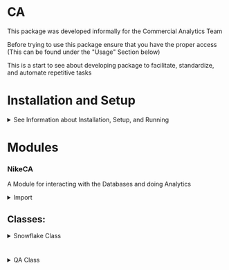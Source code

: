 

# CA

This package was developed informally for the Commercial Analytics Team

Before trying to use this package ensure that you have the proper access (This can be found under the "Usage" Section below)

This is a start to see about developing package to facilitate, standardize, and automate repetitive tasks


# Installation and Setup
<details><summary>See Information about Installation, Setup, and Running</summary>

<details><summary> Dependencies that will automatically be installed if not already satisfied:</summary>

* "wheel",
* "asn1crypto==1.5.1",
* "certifi==2022.12.7",
* "cffi==1.15.1",
* "charset-normalizer==2.1.1",
* "cryptography==39.0.1",
* "databricks==0.2",
* "databricks-sql==1.0.0",
* "databricks-sql-connector==2.2.1",
* "filelock==3.9.0",
* "gitdb==4.0.10",
* "GitPython==3.1.31",
* "greenlet==2.0.2",
* "idna==3.4",
* "jupyter-contrib-core==0.4.2",
* "jupyter-contrib-nbextensions==0.7.0",
* "jupyter-events==0.6.3",
* "jupyter-highlight-selected-word==0.2.0",
* "jupyter-nbextensions-configurator==0.6.1",
* "jupyter-ydoc==0.2.2",
* "jupyter_client==8.0.3",
* "jupyter_core==5.2.0",
* "jupyter_server==2.3.0",
* "jupyter_server_fileid==0.8.0",
* "jupyter_server_terminals==0.4.4",
* "jupyter_server_ydoc==0.6.1",
* "jupyterlab==3.6.1",
* "jupyterlab-pygments==0.2.2",
* "jupyterlab_server==2.19.0",
* "lz4==4.3.2",
* "numpy==1.23.4",
* "oauthlib==3.2.2",
* "oscrypto==1.3.0",
* "pandas==1.5.3",
* "pyarrow==10.0.1",
* "pycparser==2.21",
* "pycryptodomex==3.17",
* "PyJWT==2.6.0",
* "pyOpenSSL==23.0.0",
* "pystache==0.6.0",
* "python-dateutil==2.8.2",
* "pytz==2022.7.1",
* "requests==2.28.2",
* "six==1.16.0",
* "smmap==5.0.0",
* "snowflake-connector-python==3.0.0",
* "snowflake-sqlalchemy==1.4.6",
* "SQLAlchemy==1.4.46",
* "thrift==0.16.0",
* "typing_extensions==4.5.0",
* "urllib3==1.26.14",
* "xcrun==0.4",
* "configparser~=5.3.0"

</details>

## Installing and Setting up a New Environment (if you are new to python start here):

<details><summary>Installation and Setup with a New Environment</summary>

<details><summary>For Mac</summary>

### Note: This assumes that you already have Python 3.11.2 installed

<details><summary> How do I tell which version of Python I have?</summary>

1. Launch the Terminal by typing "Terminal" in the Launchpad search field or Spotlight

2. Enter the following command in the Terminal

```
python3 --version
```
and you should see this:
> Python 3.11.2

</details>

<details> <summary> To Install Python 3.11.2</summary>

1. Go to https://www.python.org/downloads/

2. Click on "Download Python 3.11.2"

3. Open the file and click through the installation steps accepting the defaults

</details>

<details><summary> When running for the first time, open the Terminal and run the following commands where you want the files to be kept:</summary>

```unix
python3 -m venv venv
source venv/bin/activate
pip install --upgrade pip
pip install NikeCA
```
* After running the command above, restart the terminal and proceed to the "To open Jupyter Notebook after installation (Mac)"

</details></details>

</details>


## Installing without Setting up a New Environment:

<details><summary> pip Install Without Setting up a New Environment</summary>

Run the following to install:

```
$ python pip install NikeCA
```
</details>

## To open Jupyter Notebook after installation (Mac)

<details><summary> Navigate to the installation location in the terminal and run the following:</summary>

```unix
source venv/bin/activate
jupyter notebook
```
</details></details>



# Modules
### NikeCA

A Module for interacting with the Databases and doing Analytics

<details><summary>Import</summary>

Run the following to import:

```
import NikeCA
```
</details>


## Classes:
<details><summary>Snowflake Class</summary>


## Snowflake:
Snowflake(username: str, warehouse: str, role: str, database: str = None, schema: str = None, table: str = None, column_name: str = None, col_and_or: str = 'AND', get_ex_val: bool = None, like_flag: bool = False, sample_table: bool = False, sample_val: bool = False, table_sample: dict = None, dtypes_conv = None)

<details><summary> Import:</summary>

    from NikeCA import Snowflake

</details>

<details><summary>Parameters:</summary>

* username (str): The Snowflake account username


* warehouse (str): The Snowflake warehouse to use


* role (str): The Snowflake role to use


* database (str, optional, default=None): The Snowflake database to use


* schema (str, optional, default=None): The Snowflake schema to use


* table (str, optional, default=None): The Snowflake table to use


* column_name (str, optional, default=None): The name of the column to search


* col_and_or (str, optional, default=None): The AND/OR operator to use between search criteria


* get_ex_val (bool, optional, default=None): Whether to return exact matches only


* like_flag (bool, optional, default=None): Whether to use the LIKE operator for search criteria

</details>

## Methods:

<details>
<summary> snowflake_pull() - pulls snowflake data
</summary>

### snowflake_pull(
self, query: str, username: str | None = None, warehouse: str | None = None, database: str | None = None, role: str | None = None, sample_table: bool = False, sample_val: bool = False, table_sample: dict | None = None, dtypes_conv: Any = None

) -> DataFrame:

<details><summary>Dependencies:</summary>

* pandas
* snowflake.connector

</details>

<details><summary> Parameters:</summary>

* query (str): SQL query to run on Snowflake 
  * e.g. ```SELECT * FROM {}```


* username (str or None, default=None): Nike Snowflake Username 


* database (str or None, default=None): Name of the Database 


* warehouse (str or None, default=None): Name of the Warehouse 


* role (str or None, default=None): Name of the role under which you are running Snowflake 


* sample_table (bool, optional, Default=False): pull only 500 records from table


* sample_val (bool, optional, default=False)


* table_sample (dictionary, optional, default=None) 


* dtypes_conv (any, default=None)

</details>

#### return: pandas.DataFrame

Run the following in python to generate a sample query:


```
from NikeCA import Snowflake

username = <Your Username>
warehouse = <The Name of the Warehouse>
role = <Name of Your Role>
database = <Name of the Database>

sf =  Snowflake(username=username, warehouse=warehouse, role=role, database=database)

query = 'SELECT TOP 2 * FROM  {}'

print(sf.snowflake_pull(query)) 
```

</details>

<details><summary>build_search_query() - Builds and returns a search query based on the specified parameters and instance variables
</summary>

### build_search_query(
self, inp_db: str | None = None, schema: str | None = None, table: str | None = None, column_name=None, like_flag: bool = False, col_and_or: str = 'AND'

) -> str

#### Dependencies - None

<details><summary> Parameters:</summary>

* inp_db (str or None, optional, default=None): The database name to search in. If not specified, search all databases
  

* schema (str or None, optional, default=None): The schema name to search in. If not specified, search all schemas


* table (str or None, optional, default=None): The table name to search for. If not specified, search all tables


* column_name(any, optional, default=None): The column name(s) to search for. If not specified, search all columns
  * If a list is provided, search for any columns that match any of the names in the list


* like_flag (bool, optional, default=False) 
  * If True, uses a SQL LIKE statement to search for columns that contain the specified column name(s)
    ```
    f"AND column_name like '{column_name}' " if like_flag else where_stmt + f"AND column_name = '{column_name}' "
    ```
  * If False, searches for exact matches to the specified column name(s)
    ```
    f"AND column_name like '{column_name}' " if like_flag else where_stmt + f"AND column_name = '{column_name}' "
    ```
    

* col_and_or (str: optional, default='AND'): If specified and column_name is a list, determines whether to search for columns that match all or any of 
the names in the list. Must be one of the following values: 'AND', 'and', 'OR', 'or'.

</details>

#### return: string of the SQL Statement

#### Run the following in python to generate a sample query
```
from NikeCA import Snowflake

username = <Your Username>
warehouse = <The Name of the Warehouse>
role = <Name of Your Role>
database = <Name of the Database>

sf = Snowflake(username=username, warehouse=warehouse, role=role, database=database)

print(sf.build_search_query(column_name='%***%', like_flag=True))
```

</details>


<details><summary>search_schema() - Search snowflake structure for specific schemas/tables/columns </summary>

### search_schema(
self, username=None, warehouse=None, database=None, role=None, sample_table: bool = False, sample_val: bool = False, table_sample: dict = None, dtypes_conv=None, schema=None, table=None, column_name=None, col_and_or='and', get_ex_val=False, like_flag=False

)

Notes: Will allow to search for tables/cols/etc. even without knowing the db if database=None

<details><summary>Dependencies</summary>

* pandas
* snowflake.connector

</details>
 
<details><summary>Parameters</summary>

* username (str or None, default=None): Nike Snowflake Username 


* database (str or None, default=None): Name of the Database 


* warehouse (str or None, default=None): Name of the Warehouse 


* role (str or None, default=None): Name of the role under which you are running Snowflake 


* sample_table (bool, optional, Default=False): pull only 500 records from table


* sample_val (bool, optional, default=False)


* table_sample (dictionary, optional, default=None) 
  * Notes: The below code is built within the Module

        if table_sample is not None: 
             table_sample = {'db': None, 'schema': None, 'table': None, 'col': None}

* dtypes_conv (any, default=None)


* schema (str, default=None): Snowflake schema name from any database 


* table (str, default=None): Snowflake table name


* column_name (str, default=None): column name to filter


* col_and_or (str, default='and'): either 'and' or 'or'
  * will use in the where statement


* get_ex_val (bool, default=False)


* like_flag (bool, default=False): This signifies whether the "column_name like " or "column_name = "

</details>

#### return: pandas.Dataframe

Run the following in python to generate a sample table:

    from NikeCA import Snowflake
    
    sf = Snowflake(username=<your username>, warehouse=<your warehouse>, 
         role=<your role>, database=<database you would like to search or none>)
    
    sf.column_name = '*****'
    sf.schema = '*****'
    sf.like_flag = True
    
    print(sf.search_schema())

</details>

<details><summary>snowflake_dependencies() - Searches the snowflake database and finds instances where the table is referenced and where the reference is not in the actual creation of the table itself
</summary>


### snowflake_dependencies(

self, tables: str | list, username: str, warehouse: str, role: str, database: str | None = None, schema: str | list | None = None

) -> pandas.DataFrame:

Note: If the table's get_ddl() is empty, it will throw an error - I will fix this soon
 

<details><summary>Dependencies</summary>

* pandas
* snowflake.connector

</details>

<details><summary>Parameters</summary>

* tables (list | str, required): This is a list or string to check for in the database could be a table name or anything contained within the get_ddl() string


* username (str, default=self): Username for Snowflake


* warehouse (str, default=self): Name of the Snowflake warehouse


* role (str, default=self): Role for Snowflake


* database (str, required, default=self): database to search in


* schema (str | list | None, optional, default=self): Snowflake schema to search in
  * notes: filling this in can really speed up the query

</details>

#### return: pandas.Dataframe

Run the following in python to generate a sample table:

    import pandas as pd
    
    username = 
    warehouse =
    role = 
    database = 
    
    sf = Snowflake(username=username, warehouse=warehouse, role=role, database=database)
    
    tables = ['***', '***']
     
    schema = '***'

    df = sf.snowflake_dependencies(tables='***', schema=schema)
    
    print(df)

</details>


[//]: # (## optimize_tbl_mem&#40;&#41;:)

[//]: # (build a dictionary containing keys that reference column:datatype conversion with the purpose of optimizing memory )

[//]: # (after pulling data)

[//]: # ()
[//]: # (#### Dependencies)

[//]: # (* time)

[//]: # (* pandas)

[//]: # (* itertools)

[//]: # ()
[//]: # (#### Parameters:)

[//]: # ()
[//]: # (* username &#40;str or None, default=None&#41;: Nike Snowflake Username )

[//]: # (  * e.g. "USERNAME")

[//]: # ()
[//]: # ()
[//]: # (* database &#40;str or None, default=None&#41;: Name of the Database )

[//]: # (  * e.g. "NGP_DA_PROD")

[//]: # ()
[//]: # ()
[//]: # (* warehouse &#40;str or None, default=None&#41;: Name of the Warehouse )

[//]: # (  * e.g. "DA_DSM_SCANALYTICS_REPORTING_PROD")

[//]: # ()
[//]: # ()
[//]: # (* role &#40;str or None, default=None&#41;: Name of the role under which you are running Snowflake )

[//]: # (  * e.g. "DF_*****")

[//]: # ()
[//]: # ()
[//]: # (* schema &#40;str or None, default=None&#41;: Name of the schema that is being optimized)

[//]: # (  * e.g. "POS")

[//]: # ()
[//]: # ()
[//]: # (* table_name &#40;str or None, default=None&#41;: Name of the table to be optimized)

[//]: # (  * e.g. "TO_DATE_AGG_CHANNEL_CY")

[//]: # ()
[//]: # ()
[//]: # (* pull_all_cols &#40;bool, optional, default=True&#41;:)

[//]: # ()
[//]: # ()
[//]: # (* run_debugging &#40;bool, optional, default=False&#41;:)

[//]: # ()
[//]: # (                         )
[//]: # (* query &#40;any, default=None&#41;: query for the pull for the analyzation of the datatypes)

[//]: # ()
[//]: # (#### return )

[//]: # (* dictionary)

</details>

#



#

<details><summary>QA Class</summary>

## QA:

### Import

Run the following to import:

```
from NikeCA import QA
```

<details><summary>Parameters</summary>

* df (DataFrame)


* df2 (DataFrame, optional, default=None)


* ds1_nm (str, optional, default='Source #1')


* ds2_nm (str, optional, default='Source #2')


* case_sens (bool, optional, default=True)


* print_analysis (bool, optional, default=True)


* check_match_by (any, optional, default=None)


* breakdown_grain (any, optional, default=None)

</details>

## Methods

<details><summary>column_gap_analysis() - Compares 2 DataFrames and gives shape, size, matching columns, non-matching columns, coverages, and percentages
</summary>

## column_gap_analysis(
self, df2: pd.DataFrame = None, ds1_nm: str = 'Source #1', ds2_nm: str = 'Source #2', case_sens: bool = True, print_analysis: bool = True, check_match_by=None, breakdown_grain=None, df=None

)

<details><summary>Dependecnies
</summary>

* "pandas==1.5.3",

</details>

<details><summary>Parameters</summary>

* df (DataFrame)


* df2 (DataFrame, optional, default=None)


* ds1_nm (str, optional, default='Source #1')


* ds2_nm (str, optional, default='Source #2')


* case_sens (bool, optional, default=True)


* print_analysis (bool, optional, default=True)


* check_match_by (any, optional, default=None)


* breakdown_grain (any, optional, default=None)

</details>

#### return: pandas.DataFrame

#### Run the following in python to generate a sample query
```
from NikeCA import QA, Snowflake

username = <Your Username>
warehouse = <The Name of the Warehouse>
role = <Name of Your Role>
database = <Name of the Database>

sf = Snowflake(username=username, warehouse=warehouse, role=role, database=database)

df = sf.snowflake_pull(sf.build_search_query(column_name='%***%', like_flag=True))[['TABLE_CATALOG', 'TABLE_SCHEMA', 'COLUMN_NAME']]

df2 = sf.snowflake_pull(sf.build_search_query(column_name='%***%', schema='***', like_flag=True))

qa = QA(df=df, df2=df2)
print(qa.column_gap_analysis())
```

</details>

<details><summary>data_prfl_analysis() - Takes a pandas.DataFrame as an input and returns a pandas.DataFrame with certain inormation about the dataframes, such 
as a list of columns and data types, nulls, coverage percentage, unique values, etc.
</summary>

## data_prfl_analysis(
self, df: pd.DataFrame = None, ds_name: str = 'Data Source', sample_vals: int = 5, print_analysis: bool = True, show_pct_fmt: bool = True

)

### Still Under Development

<details><summary>Dependencies</summary>

* "pandas==1.5.3",

</details>

<details><summary>Parameters</summary>

* df (DataFrame): pandas.DataFrame to be analyzed


* ds_name (str, optional, default='Data Source'): name of the data source to be included in the output


* sample_vals (int, optional, default=5)


* print_analysis (bool, optional, default=True)


* show_pct_fmt (bool, optional, default=True): show_percentage_format

</details>

#### return: 
<details><summary>pandas.Dataframe with the following columns: </summary>

* 'DATA_SOURCE'
* 'COLUMN'
* 'COL_DATA_TYPE'
* 'TOTAL_ROWS'
* 'ROW_DTYPE_CT'
* 'PRIMARY_DTYPE_PCT'
* 'COVERAGE_PCT', 'NULL_PCT'
* 'DTYPE_ERROR_FLAG'
* 'NON_NULL_ROWS'
* 'NULL_VALUES'
* 'UNIQUE_VALUES'
* 'COL_VALUE_SAMPLE'
* 'NULL_VALUE_SAMPLE'

</details>

```
    from NikeCA import Snowflake, QA
    
    sf = Snowflake(username=<username>, warehouse=<warehouse>, role=<role>, database=<database>)
    
    df = sf.snowflake_pull("""SELECT TOP 200 * FROM ***""")
    
    print(QA(df).data_prfl_analysis())
```

</details>

<details><summary>get_repo_list() - Get repository list for all repos in organization</summary>

## get_repo_list(

self, git_username: str = None, pat: str | None = None, org_name: str | None = None, repo_list_filename: str | None = None

)

  <details>
    <summary>Dependencies</summary>

* requests==2.28.2
* json5==0.9.10
    
  </details>
  <details>
    <summary>Parameters</summary>
      
  * git_username (str, default=self.__git_username): username for your GitHub account
        
        if repo_list_filename is None and self.__repo_list_filename is not None:
            repo_list_filename = self.__repo_list_filename
  * pat (str, default=self.__pat): GitHub personal access token
    <details><summary>Steps to Setup pat (personal access token)</summary>
      
    * Ensure that you are logged in to GitHub
    * go to https://github.com/settings/tokens/new
    * fill out the information (Note, Expiration, select the scopes)
    * Click "Generate Token"
    * Make sure to copy this key (you will only see it once)
    </details>
  * org_name (str, default=self.__org_name): GitHub repository name
  * repo_list_filename (str, default='repolist'): the file path for the repolist

  </details>
  
  #### return: Nothing but it does save a file

</details>

</details>


<br>

<br>
<br>
<br>
<br>
